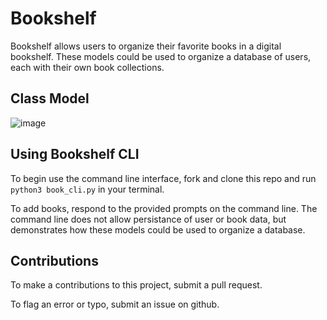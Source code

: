 # Bookshelf
Bookshelf allows users to organize their favorite books in a digital bookshelf.  These models could be used to organize a database of users, each with their own book collections.

## Class Model
![image](https://user-images.githubusercontent.com/37776449/144758800-93a416b9-547f-4fd0-b21b-037746c91686.png)

## Using Bookshelf CLI
To begin use the command line interface, fork and clone this repo and run ```python3 book_cli.py``` in your terminal.

To add books, respond to the provided prompts on the command line.  The command line does not allow persistance of user or book data, but demonstrates how these models could be used to organize a database.

## Contributions
To make a contributions to this project, submit a pull request.

To flag an error or typo, submit an issue on github.
